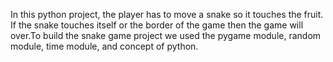 In this python project, the player has to move a snake so it touches the fruit. If the snake touches itself or the border of the game then the game will over.To build the snake game project we used the pygame module, random module, time module, and concept of python.
